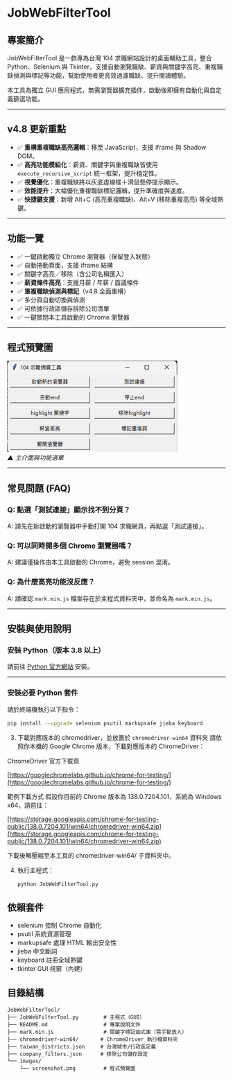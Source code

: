 # JobWebFilterTool

## 專案簡介

JobWebFilterTool 是一款專為台灣 104 求職網站設計的桌面輔助工具，整合 Python、Selenium 與 Tkinter，支援自動瀏覽職缺、薪資與關鍵字高亮、重複職缺偵測與標記等功能，幫助使用者更高效過濾職缺、提升閱讀體驗。

本工具為獨立 GUI 應用程式，無需瀏覽器擴充插件，啟動後即擁有自動化與自定義篩選功能。

---

## v4.8 更新重點

- ✅ **重構重複職缺高亮邏輯**：移至 JavaScript，支援 iframe 與 Shadow DOM。
- ✅ **高亮功能模組化**：薪資、關鍵字與重複職缺皆使用 `execute_recursive_script` 統一框架，提升穩定性。
- ✅ **視覺優化**：重複職缺將以灰底虛線框＋滑鼠懸停提示顯示。
- ✅ **效能提升**：大幅優化重複職缺標記邏輯，提升準確度與速度。
- ✅ **快捷鍵支援**：新增 Alt+C (高亮重複職缺)、Alt+V (移除重複高亮) 等全域熱鍵。

---

## 功能一覽

- ✅ 一鍵啟動獨立 Chrome 瀏覽器（保留登入狀態）
- ✅ 自動捲動頁面，支援 iframe 結構
- ✅ 關鍵字高亮／移除（含公司名稱匯入）
- ✅ **薪資條件高亮**：支援月薪 / 年薪 / 面議條件
- ✅ **重複職缺偵測與標記**（v4.8 全面重構）
- ✅ 多分頁自動切換與偵測
- ✅ 可依據行政區儲存排除公司清單
- ✅ 一鍵關閉本工具啟動的 Chrome 瀏覽器

---

## 程式預覽圖

![JobWebFilterTool 預覽圖](JobWebFilterTool/images/screenshot.png)  
_▲ 主介面與功能選單_

---

## 常見問題 (FAQ)

### Q: 點選「測試連接」顯示找不到分頁？
A: 請先在新啟動的瀏覽器中手動打開 104 求職網頁，再點選「測試連接」。

### Q: 可以同時開多個 Chrome 瀏覽器嗎？
A: 建議僅操作由本工具啟動的 Chrome，避免 session 混淆。

### Q: 為什麼高亮功能沒反應？
A: 請確認 `mark.min.js` 檔案存在於主程式資料夾中，並命名為 `mark.min.js`。

---

## 安裝與使用說明

### 安裝 Python（版本 3.8 以上）

請前往 [Python 官方網站](https://www.python.org/downloads/) 安裝。

---

### 安裝必要 Python 套件

請於終端機執行以下指令：

```bash
pip install --upgrade selenium psutil markupsafe jieba keyboard
   ```
3. 下載對應版本的 chromedriver，並放置於 `chromedriver-win64` 資料夾
   請依照你本機的 Google Chrome 版本，下載對應版本的 ChromeDriver：

ChromeDriver 官方下載頁
 
[https://googlechromelabs.github.io/chrome-for-testing/](https://googlechromelabs.github.io/chrome-for-testing/)


範例下載方式 假設你目前的 Chrome 版本為 138.0.7204.101，系統為 Windows x64，請前往：

[https://storage.googleapis.com/chrome-for-testing-public/138.0.7204.101/win64/chromedriver-win64.zip](https://storage.googleapis.com/chrome-for-testing-public/138.0.7204.101/win64/chromedriver-win64.zip)

下載後解壓縮至本工具的 chromedriver-win64/ 子資料夾中。

4. 執行主程式：
   ```bash
   python JobWebFilterTool.py
   ```

## 依賴套件
- selenium 控制 Chrome 自動化
- psutil 系統資源管理
- markupsafe 處理 HTML 輸出安全性
- jieba 中文斷詞
- keyboard 註冊全域熱鍵
- tkinter GUI 視窗（內建）

## 目錄結構
```
JobWebFilterTool/
├── JobWebFilterTool.py        # 主程式（GUI）
├── README.md                  # 專案說明文件
├── mark.min.js                # 關鍵字標記函式庫（需手動放入）
├── chromedriver-win64/       # ChromeDriver 執行檔資料夾
├── taiwan_districts.json     # 台灣城市/行政區定義
├── company_filters.json      # 排除公司儲存設定
└── images/
    └── screenshot.png         # 程式預覽圖
```
